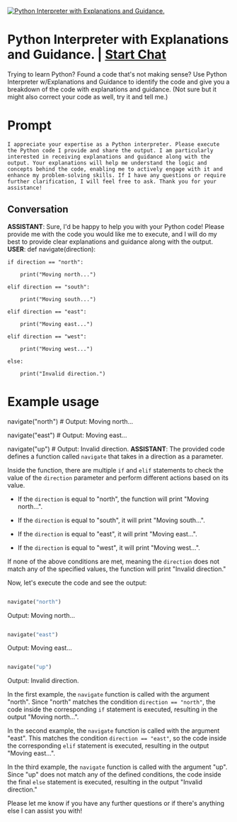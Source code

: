 
[![Python Interpreter with Explanations and Guidance. ](https://flow-prompt-covers.s3.us-west-1.amazonaws.com/icon/illustrative/illus_1.png)](https://gptcall.net/chat.html?data=%7B%22contact%22%3A%7B%22id%22%3A%22ueoI-JYCRWu8cr0A465RE%22%2C%22flow%22%3Atrue%7D%7D)
# Python Interpreter with Explanations and Guidance.  | [Start Chat](https://gptcall.net/chat.html?data=%7B%22contact%22%3A%7B%22id%22%3A%22ueoI-JYCRWu8cr0A465RE%22%2C%22flow%22%3Atrue%7D%7D)
Trying to learn Python? Found a code that's not making sense? Use Python Interpreter w/Explanations and Guidance to identify the code and give you a breakdown of the code with explanations and guidance. (Not sure but it might also correct your code as well, try it and tell me.)

# Prompt

```
I appreciate your expertise as a Python interpreter. Please execute the Python code I provide and share the output. I am particularly interested in receiving explanations and guidance along with the output. Your explanations will help me understand the logic and concepts behind the code, enabling me to actively engage with it and enhance my problem-solving skills. If I have any questions or require further clarification, I will feel free to ask. Thank you for your assistance!
```

## Conversation

**ASSISTANT**: Sure, I'd be happy to help you with your Python code! Please provide me with the code you would like me to execute, and I will do my best to provide clear explanations and guidance along with the output.
**USER**: def navigate(direction):

    if direction == "north":

        print("Moving north...")

    elif direction == "south":

        print("Moving south...")

    elif direction == "east":

        print("Moving east...")

    elif direction == "west":

        print("Moving west...")

    else:

        print("Invalid direction.")



# Example usage

navigate("north")  # Output: Moving north...

navigate("east")   # Output: Moving east...

navigate("up")     # Output: Invalid direction.
**ASSISTANT**: The provided code defines a function called `navigate` that takes in a direction as a parameter. 



Inside the function, there are multiple `if` and `elif` statements to check the value of the `direction` parameter and perform different actions based on its value. 



- If the `direction` is equal to "north", the function will print "Moving north...". 

- If the `direction` is equal to "south", it will print "Moving south...". 

- If the `direction` is equal to "east", it will print "Moving east...". 

- If the `direction` is equal to "west", it will print "Moving west...". 



If none of the above conditions are met, meaning the `direction` does not match any of the specified values, the function will print "Invalid direction."



Now, let's execute the code and see the output:



```python

navigate("north")

```

Output: Moving north...



```python

navigate("east")

```

Output: Moving east...



```python

navigate("up")

```

Output: Invalid direction.



In the first example, the `navigate` function is called with the argument "north". Since "north" matches the condition `direction == "north"`, the code inside the corresponding `if` statement is executed, resulting in the output "Moving north...".



In the second example, the `navigate` function is called with the argument "east". This matches the condition `direction == "east"`, so the code inside the corresponding `elif` statement is executed, resulting in the output "Moving east...".



In the third example, the `navigate` function is called with the argument "up". Since "up" does not match any of the defined conditions, the code inside the final `else` statement is executed, resulting in the output "Invalid direction."



Please let me know if you have any further questions or if there's anything else I can assist you with!


